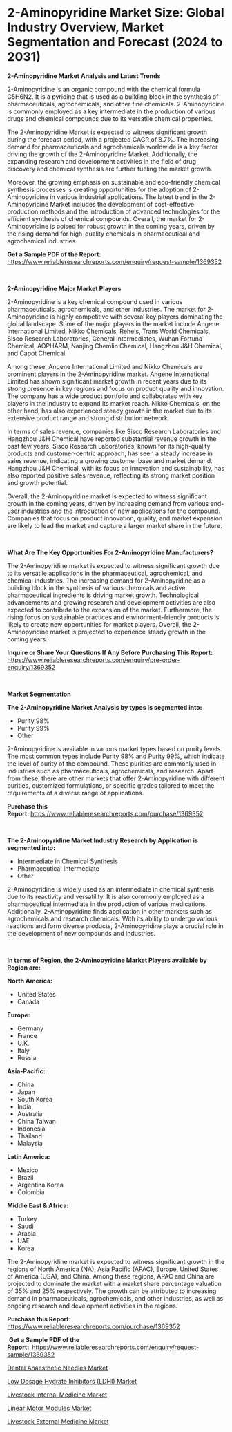 <p><h1>2-Aminopyridine Market Size: Global Industry Overview, Market Segmentation and Forecast (2024 to 2031)</h1></p><p><strong>2-Aminopyridine Market Analysis and Latest Trends</strong></p>
<p><p>2-Aminopyridine is an organic compound with the chemical formula C5H6N2. It is a pyridine that is used as a building block in the synthesis of pharmaceuticals, agrochemicals, and other fine chemicals. 2-Aminopyridine is commonly employed as a key intermediate in the production of various drugs and chemical compounds due to its versatile chemical properties.</p><p>The 2-Aminopyridine Market is expected to witness significant growth during the forecast period, with a projected CAGR of 8.7%. The increasing demand for pharmaceuticals and agrochemicals worldwide is a key factor driving the growth of the 2-Aminopyridine Market. Additionally, the expanding research and development activities in the field of drug discovery and chemical synthesis are further fueling the market growth.</p><p>Moreover, the growing emphasis on sustainable and eco-friendly chemical synthesis processes is creating opportunities for the adoption of 2-Aminopyridine in various industrial applications. The latest trend in the 2-Aminopyridine Market includes the development of cost-effective production methods and the introduction of advanced technologies for the efficient synthesis of chemical compounds. Overall, the market for 2-Aminopyridine is poised for robust growth in the coming years, driven by the rising demand for high-quality chemicals in pharmaceutical and agrochemical industries.</p></p>
<p><strong>Get a Sample PDF of the Report:&nbsp;</strong> <a href="https://www.reliableresearchreports.com/enquiry/request-sample/1369352">https://www.reliableresearchreports.com/enquiry/request-sample/1369352</a></p>
<p>&nbsp;</p>
<p><strong>2-Aminopyridine Major Market Players</strong></p>
<p><p>2-Aminopyridine is a key chemical compound used in various pharmaceuticals, agrochemicals, and other industries. The market for 2-Aminopyridine is highly competitive with several key players dominating the global landscape. Some of the major players in the market include Angene International Limited, Nikko Chemicals, Reheis, Trans World Chemicals, Sisco Research Laboratories, General Intermediates, Wuhan Fortuna Chemical, AOPHARM, Nanjing Chemlin Chemical, Hangzhou J&H Chemical, and Capot Chemical.</p><p>Among these, Angene International Limited and Nikko Chemicals are prominent players in the 2-Aminopyridine market. Angene International Limited has shown significant market growth in recent years due to its strong presence in key regions and focus on product quality and innovation. The company has a wide product portfolio and collaborates with key players in the industry to expand its market reach. Nikko Chemicals, on the other hand, has also experienced steady growth in the market due to its extensive product range and strong distribution network.</p><p>In terms of sales revenue, companies like Sisco Research Laboratories and Hangzhou J&H Chemical have reported substantial revenue growth in the past few years. Sisco Research Laboratories, known for its high-quality products and customer-centric approach, has seen a steady increase in sales revenue, indicating a growing customer base and market demand. Hangzhou J&H Chemical, with its focus on innovation and sustainability, has also reported positive sales revenue, reflecting its strong market position and growth potential.</p><p>Overall, the 2-Aminopyridine market is expected to witness significant growth in the coming years, driven by increasing demand from various end-user industries and the introduction of new applications for the compound. Companies that focus on product innovation, quality, and market expansion are likely to lead the market and capture a larger market share in the future.</p></p>
<p>&nbsp;</p>
<p><strong>What Are The Key Opportunities For 2-Aminopyridine Manufacturers?</strong></p>
<p><p>The 2-Aminopyridine market is expected to witness significant growth due to its versatile applications in the pharmaceutical, agrochemical, and chemical industries. The increasing demand for 2-Aminopyridine as a building block in the synthesis of various chemicals and active pharmaceutical ingredients is driving market growth. Technological advancements and growing research and development activities are also expected to contribute to the expansion of the market. Furthermore, the rising focus on sustainable practices and environment-friendly products is likely to create new opportunities for market players. Overall, the 2-Aminopyridine market is projected to experience steady growth in the coming years.</p></p>
<p><strong>Inquire or Share Your Questions If Any Before Purchasing This Report:</strong> <a href="https://www.reliableresearchreports.com/enquiry/pre-order-enquiry/1369352">https://www.reliableresearchreports.com/enquiry/pre-order-enquiry/1369352</a></p>
<p>&nbsp;</p>
<p><strong>Market Segmentation</strong></p>
<p><strong>The 2-Aminopyridine Market Analysis by types is segmented into:</strong></p>
<p><ul><li>Purity 98%</li><li>Purity 99%</li><li>Other</li></ul></p>
<p><p>2-Aminopyridine is available in various market types based on purity levels. The most common types include Purity 98% and Purity 99%, which indicate the level of purity of the compound. These purities are commonly used in industries such as pharmaceuticals, agrochemicals, and research. Apart from these, there are other markets that offer 2-Aminopyridine with different purities, customized formulations, or specific grades tailored to meet the requirements of a diverse range of applications.</p></p>
<p><strong>Purchase this Report:&nbsp;</strong><a href="https://www.reliableresearchreports.com/purchase/1369352">https://www.reliableresearchreports.com/purchase/1369352</a></p>
<p>&nbsp;</p>
<p><strong>The 2-Aminopyridine Market Industry Research by Application is segmented into:</strong></p>
<p><ul><li>Intermediate in Chemical Synthesis</li><li>Pharmaceutical Intermediate</li><li>Other</li></ul></p>
<p><p>2-Aminopyridine is widely used as an intermediate in chemical synthesis due to its reactivity and versatility. It is also commonly employed as a pharmaceutical intermediate in the production of various medications. Additionally, 2-Aminopyridine finds application in other markets such as agrochemicals and research chemicals. With its ability to undergo various reactions and form diverse products, 2-Aminopyridine plays a crucial role in the development of new compounds and industries.</p></p>
<p>&nbsp;</p>
<p><strong>In terms of Region, the 2-Aminopyridine Market Players available by Region are:</strong></p>
<p>
    <p> <strong> North America: </strong>
        <ul>
            <li>United States</li>
            <li>Canada</li>
        </ul>
        </p> 
    <p> <strong> Europe: </strong>
        <ul>
            <li>Germany</li>
            <li>France</li>
            <li>U.K.</li>
            <li>Italy</li>
            <li>Russia</li>
        </ul>
        </p> 
    <p> <strong> Asia-Pacific: </strong>
        <ul>
            <li>China</li>
            <li>Japan</li>
            <li>South Korea</li>
            <li>India</li>
            <li>Australia</li>
            <li>China Taiwan</li>
            <li>Indonesia</li>
            <li>Thailand</li>
            <li>Malaysia</li>
        </ul>
        </p> 
    <p> <strong> Latin America: </strong>
        <ul>
            <li>Mexico</li>
            <li>Brazil</li>
            <li>Argentina Korea</li>
            <li>Colombia</li>
        </ul>
        </p> 
    <p> <strong> Middle East & Africa: </strong>
        <ul>
            <li>Turkey</li>
            <li>Saudi</li>
            <li>Arabia</li>
            <li>UAE</li>
            <li>Korea</li>
        </ul>
    </p>
    </p>
<p><p>The 2-Aminopyridine market is expected to witness significant growth in the regions of North America (NA), Asia Pacific (APAC), Europe, United States of America (USA), and China. Among these regions, APAC and China are projected to dominate the market with a market share percentage valuation of 35% and 25% respectively. The growth can be attributed to increasing demand in pharmaceuticals, agrochemicals, and other industries, as well as ongoing research and development activities in the regions.</p></p>
<p><strong>Purchase this Report: </strong><a href="https://www.reliableresearchreports.com/purchase/1369352">https://www.reliableresearchreports.com/purchase/1369352</a></p>
<p>&nbsp;<strong>Get a Sample PDF of the Report:&nbsp;&nbsp;</strong><a href="https://www.reliableresearchreports.com/enquiry/request-sample/1369352">https://www.reliableresearchreports.com/enquiry/request-sample/1369352</a></p>
<p><strong></strong></p>
<p><p><a href="https://github.com/jhcraigie/Market-Research-Report-List-1/blob/main/dental-anaesthetic-needles-market.md">Dental Anaesthetic Needles Market</a></p><p><a href="https://github.com/laholand/Market-Research-Report-List-1/blob/main/low-dosage-hydrate-inhibitors-ldhi-market.md">Low Dosage Hydrate Inhibitors (LDHI) Market</a></p><p><a href="https://issuu.com/reportprime-2/docs/livestock-internal-medicine-market-size-2030.pptx">Livestock Internal Medicine Market</a></p><p><a href="https://medium.com/@chiragreportprime/linear-motor-modules-market-size-market-outlook-and-market-forecast-2024-to-2031-b0c4d252c27f">Linear Motor Modules Market</a></p><p><a href="https://issuu.com/reportprime-2/docs/livestock-external-medicine-market-size-2030.pptx">Livestock External Medicine Market</a></p></p>